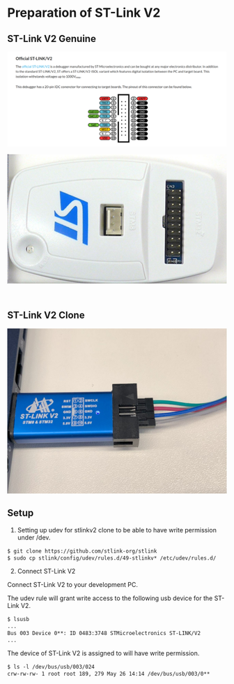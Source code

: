 # Preparation of ST-Link V2

## ST-Link V2 Genuine

![pinout](pinout-stlinkv2-genuine.png)
<p align="center">
<img align="center" src="stlinkv2-genuine.png" alt="stlink case"/>
</p>

<br/>

## ST-Link V2 Clone

![clone](IMG_7509.jpg)
<br/>

## Setup

1. Setting up udev for stlinkv2 clone to be able to have write permission under /dev.

```
$ git clone https://github.com/stlink-org/stlink
$ sudo cp stlink/config/udev/rules.d/49-stlinkv* /etc/udev/rules.d/
```

2. Connect ST-Link V2

Connect ST-Link V2 to your development PC.

The udev rule will grant write access to the following usb device for the ST-Link V2.
```
$ lsusb
...
Bus 003 Device 0**: ID 0483:3748 STMicroelectronics ST-LINK/V2
...
```

The device of ST-Link V2 is assigned to will have write permission.
```
$ ls -l /dev/bus/usb/003/024
crw-rw-rw- 1 root root 189, 279 May 26 14:14 /dev/bus/usb/003/0**
```


